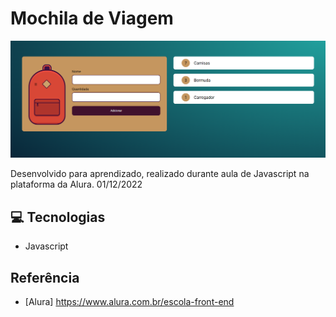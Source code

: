 # Mochila de Viagem


![preview](./.github/preview.png)


Desenvolvido para aprendizado, realizado durante aula de Javascript na plataforma da Alura. 
01/12/2022



## 💻 Tecnologias


- Javascript


## Referência

- [Alura] https://www.alura.com.br/escola-front-end


